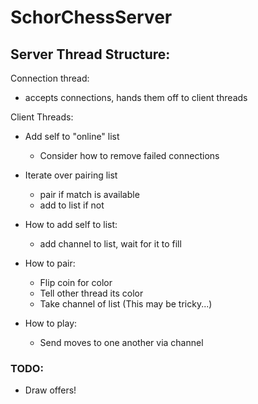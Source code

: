 # SchorChessServer

## Server Thread Structure: 

Connection thread: 
* accepts connections, hands them off to client threads

Client Threads:
 * Add self to "online" list 
    * Consider how to remove failed connections

* Iterate over pairing list
    * pair if match is available
    * add to list if not

* How to add self to list:
    * add channel to list, wait for it to fill
* How to pair: 
    * Flip coin for color
    * Tell other thread its color
    * Take channel of list (This may be tricky...)
* How to play:
    * Send moves to one another via channel

### TODO:

* Draw offers!